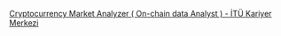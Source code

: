 [Cryptocurrency Market Analyzer ( On-chain data Analyst ) - İTÜ Kariyer Merkezi](https://qi.tc/qi/110735)